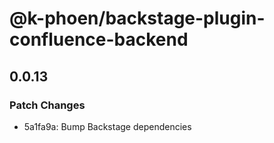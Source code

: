 # @k-phoen/backstage-plugin-confluence-backend

## 0.0.13

### Patch Changes

- 5a1fa9a: Bump Backstage dependencies
